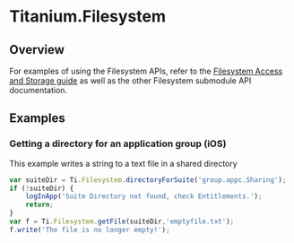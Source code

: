 # Titanium.Filesystem

<TypeHeader/>

## Overview

For examples of using the Filesystem APIs, refer to the
[Filesystem Access and Storage guide](https://docs.appcelerator.com/platform/latest/#!/guide/Filesystem_Access_and_Storage)
as well as the other Filesystem submodule API documentation.

## Examples

### Getting a directory for an application group (iOS)

This example writes a string to a text file in a shared directory

``` js
var suiteDir = Ti.Filesystem.directoryForSuite('group.appc.Sharing');
if (!suiteDir) {
    logInApp('Suite Directory not found, check Entitlements.');
    return;
}
var f = Ti.Filesystem.getFile(suiteDir,'emptyfile.txt');
f.write('The file is no longer empty!');
```


<ApiDocs/>
